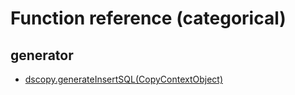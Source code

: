 # Function reference (categorical)

## generator

- [dscopy.generateInsertSQL(CopyContextObject)](generateInsertSQL.md)
